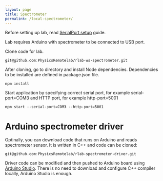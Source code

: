 ```yaml
---
layout: page
title: Spectrometer
permalink: /local-spectrometer/
---
```


Before setting up lab, read [SerialPort setup](/documentation/local-serialport/) guide. 

Lab requires Arduino with spectrometer to be connected to USB port.

Clone code for lab.
```
git@github.com:PhysicsRemotelab/rlab-ws-spectrometer.git
```

After cloning, go to directory and install Node dependencies. Dependencies to be installed are defined in package.json file.
```
npm install
```

Start application by specifying correct serial port, for example serial-port=COM3 and HTTP port, for example http-port=5001
```
npm start --serial-port=COM3 --http-port=5001
```

# Arduino spectrometer driver

Optinally, you can download code that runs on Arduino and reads spectrometer sensor. It is written in C++ and code can be cloned:
```
git@github.com:PhysicsRemotelab/rlab-spectrometer-driver.git
```
Driver code can be modified and then pushed to Arduino board using [Arduino Studio](https://www.arduino.cc/). There is no need to download and configure C++ compiler locally, Arduino Studio is enough.
